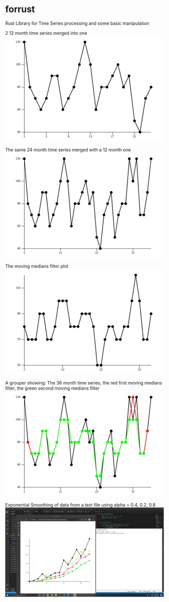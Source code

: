 # forrust
Rust Library for Time Series processing and some basic manipulation

2 12 month time series merged into one 
![](https://github.com/diespeso/forrust/blob/master/merged2.svg)

The same 24 month time series merged with a 12 month one
![](https://github.com/diespeso/forrust/blob/master/merged3.svg)

The moving medians filter plot
![](https://github.com/diespeso/forrust/blob/master/merged3_moving_medians.svg)

A grouper showing: The 36 month time series, the red first moving medians filter, the green second moving medians filter
![](https://github.com/diespeso/forrust/blob/master/series_filter.svg)

Exponential Smoothing of data from a text file using alpha = 0.4, 0.2, 0.8
![](https://github.com/diespeso/forrust/blob/master/update16.PNG)
